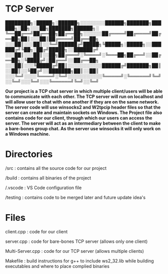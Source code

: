 # TCP Server

████████╗░█████╗░██████╗░░░░░░░░██████╗███████╗██████╗░██╗░░░██╗███████╗██████╗░  
╚══██╔══╝██╔══██╗██╔══██╗░░░░░░██╔════╝██╔════╝██╔══██╗██║░░░██║██╔════╝██╔══██╗ 
░░░██║░░░██║░░╚═╝██████╔╝█████╗╚█████╗░█████╗░░██████╔╝╚██╗░██╔╝█████╗░░██████╔╝  
░░░██║░░░██║░░██╗██╔═══╝░╚════╝░╚═══██╗██╔══╝░░██╔══██╗░╚████╔╝░██╔══╝░░██╔══██╗   
░░░██║░░░╚█████╔╝██║░░░░░░░░░░░██████╔╝███████╗██║░░██║░░╚██╔╝░░███████╗██║░░██║  
░░░╚═╝░░░░╚════╝░╚═╝░░░░░░░░░░░╚═════╝░╚══════╝╚═╝░░╚═╝░░░╚═╝░░░╚══════╝╚═╝░░╚═╝  




**Our project is a TCP chat server in which multiple client/users will be able to communicate with each other. The TCP server will run on localhost and will allow user to chat with one another if they are on the same network. The server code will use winsocks2 and W2tpcip header files so that the server can create and maintain sockets on Windows. The Project file also contains code for our client, through which our users can access the server. The server will act as an intermediary between the client to make a bare-bones group chat. As the server use winsocks it will only work on a Windows machine.**


# Directories
/src : contains all the source code for our project

/build : contains all binaries of the project

/.vscode : VS Code configuration file

/testing : contains code to be merged later and future update idea's

# Files

client.cpp : code for our client 

server.cpp : code for bare-bones TCP server (allows only one client)

Multi-Server.cpp : code for our TCP server (allows multiple clients)

Makefile : build instructions for g++ to include ws2_32.lib while building executables and where to place complied binaries 

